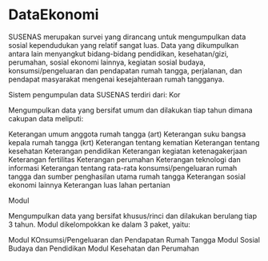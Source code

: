 # DataEkonomi

SUSENAS merupakan survei yang dirancang untuk mengumpulkan data sosial kependudukan yang relatif sangat luas. Data yang dikumpulkan antara lain menyangkut bidang-bidang pendidikan, kesehatan/gizi, perumahan, sosial ekonomi lainnya, kegiatan sosial budaya, konsumsi/pengeluaran dan pendapatan rumah tangga, perjalanan, dan pendapat masyarakat mengenai kesejahteraan rumah tangganya.

Sistem pengumpulan data SUSENAS terdiri dari:
Kor

Mengumpulkan data yang bersifat umum dan dilakukan tiap tahun dimana cakupan data meliputi:

Keterangan umum anggota rumah tangga (art)
Keterangan suku bangsa kepala rumah tangga (krt)
Keterangan tentang kematian
Keterangan tentang kesehatan
Keterangan pendidikan
Keterangan kegiatan ketenagakerjaan
Keterangan fertilitas
Keterangan perumahan
Keterangan teknologi dan informasi
Keterangan tentang rata-rata konsumsi/pengeluaran rumah tangga dan sumber penghasilan utama rumah tangga
Keterangan sosial ekonomi lainnya
Keterangan luas lahan pertanian

Modul

Mengumpulkan data yang bersifat khusus/rinci dan dilakukan berulang tiap 3 tahun. Modul dikelompokkan ke dalam 3 paket, yaitu:

Modul KOnsumsi/Pengeluaran dan Pendapatan Rumah Tangga
Modul Sosial Budaya dan Pendidikan
Modul Kesehatan dan Perumahan
